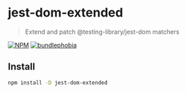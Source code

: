# jest-dom-extended

> Extend and patch @testing-library/jest-dom matchers

[![NPM](https://img.shields.io/npm/v/jest-dom-extended.svg)](https://www.npmjs.com/package/jest-dom-extended) [![bundlephobia](https://img.shields.io/bundlephobia/minzip/jest-dom-extended)](https://bundlephobia.com/package/jest-dom-extended)

## Install

```bash
npm install -D jest-dom-extended
```
